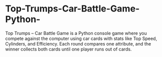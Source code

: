 # Top-Trumps-Car-Battle-Game-Python-
Top Trumps – Car Battle Game is a Python console game where you compete against the computer using car cards with stats like Top Speed, Cylinders, and Efficiency. Each round compares one attribute, and the winner collects both cards until one player runs out of cards.
